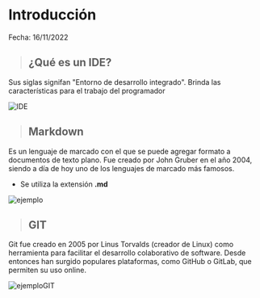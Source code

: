 # Introducción

Fecha: 16/11/2022

> ## ¿Qué es un IDE?
Sus siglas signifan "Entorno de desarrollo integrado". Brinda las características para el trabajo del programador

![IDE](gráfico.png)

> ## Markdown
Es un lenguaje de marcado con el que se puede agregar formato a documentos de texto plano. Fue creado por John Gruber en el año 2004, siendo a día de hoy uno de los lenguajes de marcado más famosos.

+ Se utiliza la extensión **.md**

![ejemplo](EjemploSyntax.png)

> ## GIT
Git fue creado en 2005 por Linus Torvalds (creador de Linux) como herramienta para facilitar el desarrollo colaborativo de software. Desde entonces han surgido populares plataformas, como GitHub o GitLab, que permiten su uso online.

![ejemploGIT](git.png)

